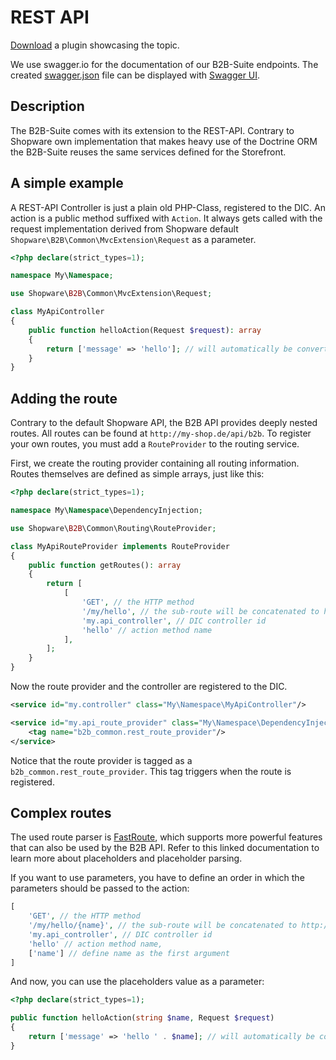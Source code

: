 # REST API

[Download](../../../../../../docs/products/extensions/b2b-suite/guides/example-plugins/B2bRestApi.zip) a plugin showcasing the topic.

We use swagger.io for the documentation of our B2B-Suite endpoints. The created [swagger.json](https://gitlab.com/shopware/shopware/enterprise/b2b/-/blob/minor/swagger.json) file can be displayed with [Swagger UI](http://swagger.io/swagger-ui/).

## Description

The B2B-Suite comes with its extension to the REST-API. Contrary to Shopware own implementation that makes heavy use
of the Doctrine ORM the B2B-Suite reuses the same services defined for the Storefront.

## A simple example

A REST-API Controller is just a plain old PHP-Class, registered to the DIC.
An action is a public method suffixed with `Action`.
It always gets called with the request implementation derived from Shopware default `Shopware\B2B\Common\MvcExtension\Request` as a parameter.

```php
<?php declare(strict_types=1);

namespace My\Namespace;

use Shopware\B2B\Common\MvcExtension\Request;

class MyApiController
{
    public function helloAction(Request $request): array
    {
        return ['message' => 'hello']; // will automatically be converted to JSON
    }
}
```

## Adding the route

Contrary to the default Shopware API, the B2B API provides deeply nested routes. All routes can be found at `http://my-shop.de/api/b2b`.
To register your own routes, you must add a `RouteProvider` to the routing service.

First, we create the routing provider containing all routing information. Routes themselves are defined as simple arrays, just like this:

```php
<?php declare(strict_types=1);

namespace My\Namespace\DependencyInjection;

use Shopware\B2B\Common\Routing\RouteProvider;

class MyApiRouteProvider implements RouteProvider
{
    public function getRoutes(): array
    {
        return [
            [
                'GET', // the HTTP method
                '/my/hello', // the sub-route will be concatenated to http://my-shop.de/api/b2b/my/hello
                'my.api_controller', // DIC controller id
                'hello' // action method name
            ],
        ];
    }
}
```

Now the route provider and the controller are registered to the DIC.

```xml
<service id="my.controller" class="My\Namespace\MyApiController"/>

<service id="my.api_route_provider" class="My\Namespace\DependencyInjection\MyApiRouteProvider">
    <tag name="b2b_common.rest_route_provider"/>
</service>
```

Notice that the route provider is tagged as a `b2b_common.rest_route_provider`. This tag triggers when the route is registered.

## Complex routes

The used route parser is [FastRoute](https://github.com/nikic/FastRoute#defining-routes), which supports more powerful features that can also be used by the B2B API. Refer to this linked documentation to learn more about placeholders and placeholder parsing.

If you want to use parameters, you have to define an order in which the parameters should be passed to the action:

```php
[
    'GET', // the HTTP method
    '/my/hello/{name}', // the sub-route will be concatenated to http://my-shop.de/api/b2b/my/hello/world
    'my.api_controller', // DIC controller id
    'hello' // action method name,
    ['name'] // define name as the first argument
]
```

And now, you can use the placeholders value as a parameter:

```php
<?php declare(strict_types=1);

public function helloAction(string $name, Request $request)
{
    return ['message' => 'hello ' . $name]; // will automatically be converted to JSON
}
```
